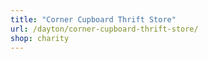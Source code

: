```yaml
---
title: "Corner Cupboard Thrift Store"
url: /dayton/corner-cupboard-thrift-store/
shop: charity
---
```

